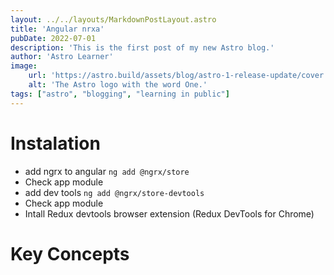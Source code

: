 ```yaml
---
layout: ../../layouts/MarkdownPostLayout.astro
title: 'Angular nrxa'
pubDate: 2022-07-01
description: 'This is the first post of my new Astro blog.'
author: 'Astro Learner'
image:
    url: 'https://astro.build/assets/blog/astro-1-release-update/cover.jpeg' 
    alt: 'The Astro logo with the word One.'
tags: ["astro", "blogging", "learning in public"]
---
```

# Instalation
- add ngrx to angular `ng add @ngrx/store`
- Check app module
- add dev tools `ng add @ngrx/store-devtools`
- Check app module
- Intall Redux devtools browser extension (Redux DevTools for Chrome)

# Key Concepts
